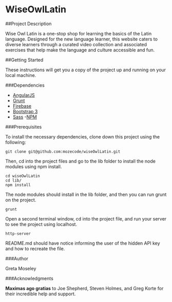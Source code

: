# WiseOwlLatin

##Project Description

Wise Owl Latin is a one-stop shop for learning the basics of the Latin language.  Designed for the new language learner, this website caters to diverse learners through a curated video collection and associated exercises that help make the language and culture accessible and fun.

##Getting Started

These instructions will get you a copy of the project up and running on your local machine.

###Dependencies

- [AngularJS](https://angularjs.org/)
- [Grunt](https://gruntjs.com/)
- [Firebase](https://firebase.google.com/)
- [Bootstrap 3](http://getbootstrap.com/getting-started/)
- [Sass](http://sass-lang.com/)
-[NPM](https://www.npmjs.com/)

###Prerequisites

To install the necessary dependencies, clone down this project using the following:

```git clone git@github.com:mozecode/wiseOwlLatin.git ```

Then, cd into the project files and go to the lib folder to install the node modules using npm install.

```
cd wiseOwlLatin
cd lib/
npm install

 ```
The node modules should install in the lib folder, and then you can run grunt on the project.

```grunt```

Open a second terminal window, cd into the project file, and run your server to see the project using localhost.

```http-server```


README.md should have notice informing the user of the hidden API key and how to recreate the file.

###Author

Greta Moseley

###Acknowledgments

**Maximas ago gratias** to Joe Shepherd, Steven Holmes, and Greg Korte for their incredible help and support.
